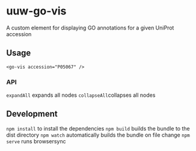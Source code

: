 # uuw-go-vis
A custom element for displaying GO annotations for a given UniProt accession

## Usage
```
<go-vis accession="P05067" />
```
### API
`expandAll` expands all nodes
`collapseAll`collapses all nodes

## Development
`npm install` to install the dependencies
`npm build` builds the bundle to the dist directory
`npm watch` automatically builds the bundle on file change
`npm serve` runs browsersync
